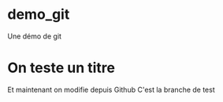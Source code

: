 demo_git
========

Une démo de git

On teste un titre
===

Et maintenant on modifie depuis Github
C'est la branche de test